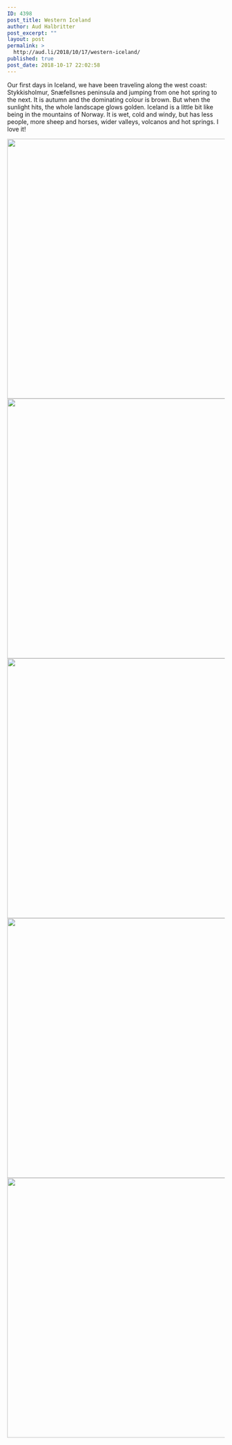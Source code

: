 ```yaml
---
ID: 4398
post_title: Western Iceland
author: Aud Halbritter
post_excerpt: ""
layout: post
permalink: >
  http://aud.li/2018/10/17/western-iceland/
published: true
post_date: 2018-10-17 22:02:58
---
```

Our first days in Iceland, we have been traveling along the west coast: Stykkisholmur, Snæfellsnes peninsula and jumping from one hot spring to the next. It is autumn and the dominating colour is brown. But when the sunlight hits, the whole landscape glows golden. Iceland is a little bit like being in the mountains of Norway. It is wet, cold and windy, but has less people, more sheep and horses, wider valleys, volcanos and hot springs. I love it!

<a href="http://aud.li/wp-content/uploads/2018/10/MG_0843.jpg"><img class="alignnone size-large wp-image-4399" src="http://aud.li/wp-content/uploads/2018/10/MG_0843-1024x683.jpg" alt="" width="900" height="600" /></a><a href="http://aud.li/wp-content/uploads/2018/10/MG_0850.jpg"><img class="alignnone size-large wp-image-4401" src="http://aud.li/wp-content/uploads/2018/10/MG_0850-1024x683.jpg" alt="" width="900" height="600" /></a> <a href="http://aud.li/wp-content/uploads/2018/10/MG_0876.jpg"><img class="alignnone size-large wp-image-4402" src="http://aud.li/wp-content/uploads/2018/10/MG_0876-1024x683.jpg" alt="" width="900" height="600" /></a> <a href="http://aud.li/wp-content/uploads/2018/10/MG_0900.jpg"><img class="alignnone size-large wp-image-4403" src="http://aud.li/wp-content/uploads/2018/10/MG_0900-1024x683.jpg" alt="" width="900" height="600" /></a> <a href="http://aud.li/wp-content/uploads/2018/10/MG_0910.jpg"><img class="alignnone size-large wp-image-4404" src="http://aud.li/wp-content/uploads/2018/10/MG_0910-1024x683.jpg" alt="" width="900" height="600" /></a>

&nbsp;